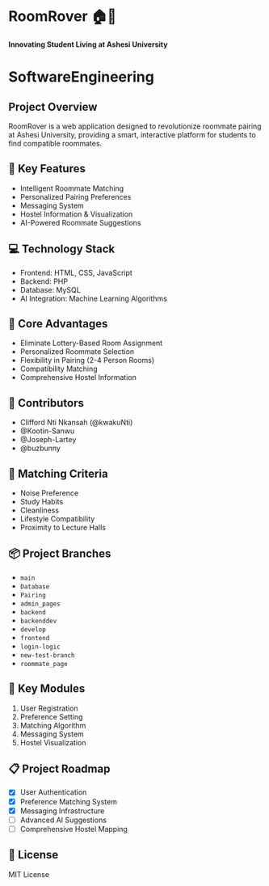 # RoomRover 🏠🤝
**Innovating Student Living at Ashesi University**
# SoftwareEngineering

## Project Overview
RoomRover is a web application designed to revolutionize roommate pairing at Ashesi University, providing a smart, interactive platform for students to find compatible roommates.

## 🚀 Key Features
- Intelligent Roommate Matching
- Personalized Pairing Preferences
- Messaging System
- Hostel Information & Visualization
- AI-Powered Roommate Suggestions

## 💻 Technology Stack
- Frontend: HTML, CSS, JavaScript
- Backend: PHP
- Database: MySQL
- AI Integration: Machine Learning Algorithms

## 🌟 Core Advantages
- Eliminate Lottery-Based Room Assignment
- Personalized Roommate Selection
- Flexibility in Pairing (2-4 Person Rooms)
- Compatibility Matching
- Comprehensive Hostel Information

## 👥 Contributors
- Clifford Nti Nkansah (@kwakuNti)
- @Kootin-Sanwu
- @Joseph-Lartey
- @buzbunny

## 🌈 Matching Criteria
- Noise Preference
- Study Habits
- Cleanliness
- Lifestyle Compatibility
- Proximity to Lecture Halls

## 📦 Project Branches
- `main`
- `Database`
- `Pairing`
- `admin_pages`
- `backend`
- `backenddev`
- `develop`
- `frontend`
- `login-logic`
- `new-test-branch`
- `roommate_page`

## 🔐 Key Modules
1. User Registration
2. Preference Setting
3. Matching Algorithm
4. Messaging System
5. Hostel Visualization

## 📋 Project Roadmap
- [x] User Authentication
- [x] Preference Matching System
- [x] Messaging Infrastructure
- [ ] Advanced AI Suggestions
- [ ] Comprehensive Hostel Mapping

## 📄 License
MIT License
